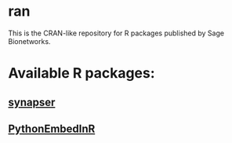 # ran

This is the CRAN-like repository for R packages published by Sage Bionetworks.

# Available R packages:

## [synapser](https://github.com/Sage-Bionetworks/synapser)

## [PythonEmbedInR](https://github.com/Sage-Bionetworks/PythonEmbedInR)
